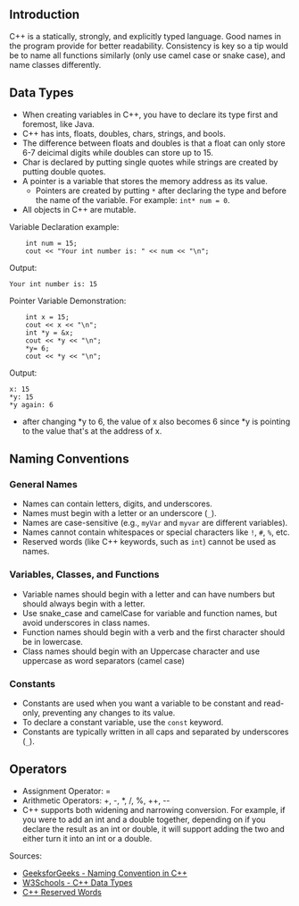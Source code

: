 ## Introduction

C++ is a statically, strongly, and explicitly typed language. Good names in the program provide for better readability. Consistency is key so a tip would be to
name all functions similarly (only use camel case or snake case), and name classes differently.

## Data Types

- When creating variables in C++, you have to declare its type first and foremost, like Java.
- C++ has ints, floats, doubles, chars, strings, and bools.
- The difference between floats and doubles is that a float can only store 6-7 deicimal digits while doubles can store up to 15.
- Char is declared by putting single quotes while strings are created by putting double quotes.
- A pointer is a variable that stores the memory address as its value.
  - Pointers are created by putting `*` after declaring the type and before the name of the variable. For example: `int* num = 0`.
- All objects in C++ are mutable.

Variable Declaration example:
```
    int num = 15;
    cout << "Your int number is: " << num << "\n";
```
Output:
```
Your int number is: 15
```

Pointer Variable Demonstration:
```
    int x = 15;
    cout << x << "\n";
    int *y = &x;
    cout << *y << "\n";
    *y= 6;
    cout << *y << "\n";
```
Output:
```
x: 15
*y: 15
*y again: 6
```

- after changing *y to 6, the value of x also becomes 6 since *y is pointing to the value that's at the address of x.

## Naming Conventions

### General Names

- Names can contain letters, digits, and underscores.
- Names must begin with a letter or an underscore (`_`).
- Names are case-sensitive (e.g., `myVar` and `myvar` are different variables).
- Names cannot contain whitespaces or special characters like `!`, `#`, `%`, etc.
- Reserved words (like C++ keywords, such as `int`) cannot be used as names.

### Variables, Classes, and Functions

- Variable names should begin with a letter and can have numbers but should always begin with a letter.
- Use snake_case and camelCase for variable and function names, but avoid underscores in class names.
- Function names should begin with a verb and the first character should be in lowercase.
- Class names should begin with an Uppercase character and use uppercase as word separators (camel case)

### Constants

- Constants are used when you want a variable to be constant and read-only, preventing any changes to its value.
- To declare a constant variable, use the `const` keyword.
- Constants are typically written in all caps and separated by underscores (`_`).

## Operators

- Assignment Operator: =
- Arithmetic Operators: +, -, *, /, %, ++, --
- C++ supports both widening and narrowing conversion. For example, if you were to add an int and a double together, depending on if you declare the result as an int or double, it will support adding the two and either turn it into an int or a double.



Sources:
- [GeeksforGeeks - Naming Convention in C++](https://www.geeksforgeeks.org/naming-convention-in-c/)
- [W3Schools - C++ Data Types](https://www.w3schools.com/cpp/cpp_data_types.asp)
- [C++ Reserved Words](https://en.cppreference.com/w/cpp/keyword)
